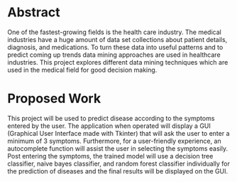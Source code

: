 # Abstract
One of the fastest-growing fields is the health care industry. The medical industries have a huge amount of data set collections about patient details, diagnosis, and medications. To turn these data into useful patterns and to predict coming up trends data mining approaches are used in healthcare industries. This project explores different data mining techniques which are used in the medical field for good decision making.

# Proposed Work
This project will be used to predict disease according to the symptoms entered by the user. The application when operated will display a GUI (Graphical User Interface made with Tkinter) that will ask the user to enter a minimum of 3 symptoms. Furthermore, for a user-friendly experience, an autocomplete function will assist the user in selecting the symptoms easily. Post entering the symptoms, the trained model will use a decision tree classifier, naive bayes classifier, and random forest classifier individually for the prediction of diseases and the final results will be displayed on the GUI.
